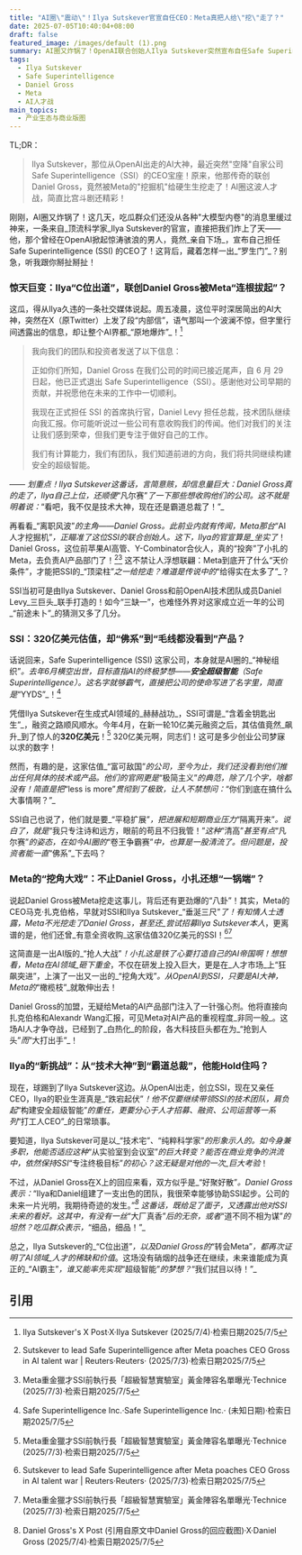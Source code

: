 ```yaml
---
title: "AI圈\"震动\"！Ilya Sutskever官宣自任CEO：Meta真把人给\"挖\"走了？"
date: 2025-07-05T10:40:04+08:00
draft: false
featured_image: /images/default (1).png
summary: AI圈又炸锅了！OpenAI联合创始人Ilya Sutskever突然宣布自任Safe Superintelligence（SSI）的CEO，而他公司的联创Daniel Gross则跳槽去了Meta。这不仅坐实了Meta曾想收购SSI、挖走Ilya的传闻，更让这家估值320亿美元、却“佛系”到没产品的公司，未来走向变得扑朔迷离，也再次点燃了AI领域顶级人才争夺战的“战火”！
tags: 
  - Ilya Sutskever
  - Safe Superintelligence
  - Daniel Gross
  - Meta
  - AI人才战
main_topics: 
  - 产业生态与商业版图
---
```


TL;DR：
>Ilya Sutskever，那位从OpenAI出走的AI大神，最近突然"空降"自家公司Safe Superintelligence（SSI）的CEO宝座！原来，他那传奇的联创Daniel Gross，竟然被Meta的"挖掘机"给硬生生挖走了！AI圈这波人才战，简直比宫斗剧还精彩！

刚刚，AI圈又炸锅了！这几天，吃瓜群众们还没从各种"大模型内卷"的消息里缓过神来，一条来自_顶流科学家_Ilya Sutskever的官宣，直接把我们炸上了天——他，那个曾经在OpenAI掀起惊涛骇浪的男人，竟然_亲自下场_，宣布自己担任Safe Superintelligence (SSI) 的CEO了！这背后，藏着怎样一出_“罗生门”_？别急，听我跟你掰扯掰扯！

### 惊天巨变：Ilya“C位出道”，联创Daniel Gross被Meta“连根拔起”？

这瓜，得从Ilya久违的一条社交媒体说起。周五凌晨，这位平时深居简出的AI大神，突然在X（原Twitter）上发了段“内部信”，语气那叫一个波澜不惊，但字里行间透露出的信息，却让整个AI界都_“原地爆炸”_！[^1]

> 我向我们的团队和投资者发送了以下信息：
>
> 正如你们所知，Daniel Gross 在我们公司的时间已接近尾声，自 6 月 29 日起，他已正式退出 Safe Superintelligence（SSI）。感谢他对公司早期的贡献，并祝愿他在未来的工作中一切顺利。
>
> 我现在正式担任 SSI 的首席执行官，Daniel Levy 担任总裁，技术团队继续向我汇报。你可能听说过一些公司有意收购我们的传闻。他们对我们的关注让我们感到荣幸，但我们更专注于做好自己的工作。
>
> 我们有计算能力，我们有团队，我们知道前进的方向，我们将共同继续构建安全的超级智能。

—— _划重点！Ilya Sutskever这番话，言简意赅，却信息量巨大：Daniel Gross真的走了，Ilya自己上位，还顺便_“凡尔赛”_了一下那些想收购他们的公司。这不就是明着说：_“看吧，我不仅是技术大神，现在还是霸道总裁了！”_

再看看_“离职风波”_的主角——Daniel Gross。此前业内就有传闻，Meta那台_“AI人才挖掘机”_，正瞄准了这位SSI的联合创始人。这下，Ilya的官宣算是_坐实了_！Daniel Gross，这位前苹果AI高管、Y-Combinator合伙人，真的“投奔”了小扎的Meta，去负责AI产品部门了！[^2][^3] 这不禁让人浮想联翩：Meta到底开了什么“天价条件”，才能把SSI的_“顶梁柱”_之一给挖走？难道是传说中的_“给得实在太多了”_？

SSI当初可是由Ilya Sutskever、Daniel Gross和前OpenAI技术团队成员Daniel Levy_三巨头_联手打造的！如今“三缺一”，也难怪外界对这家成立近一年的公司_“前途未卜”_的猜测又多了几分。

### SSI：320亿美元估值，却“佛系”到“毛线都没看到”产品？

话说回来，Safe Superintelligence (SSI) 这家公司，本身就是AI圈的_“神秘组织”_。去年6月横空出世，目标直指AI的终极梦想——**安全超级智能**（_Safe Superintelligence_）。这名字就够霸气，直接把公司的使命写进了名字里，简直是_“YYDS”_！[^4]

凭借Ilya Sutskever在生成式AI领域的_赫赫战功_，SSI可谓是_“含着金钥匙出生”_，融资之路顺风顺水。今年4月，在新一轮10亿美元融资之后，其估值竟然_飙升_到了惊人的**320亿美元**！[^3] 320亿美元啊，同志们！这可是多少创业公司梦寐以求的数字！

然而，有趣的是，这家估值_“富可敌国”_的公司，至今为止，我们还没看到他们推出任何具体的技术或产品。他们的官网更是_“极简主义”_的典范，除了几个字，啥都没有！简直是把_“less is more”_贯彻到了极致，让人不禁想问：_“你们到底在搞什么大事情啊？”_

SSI自己也说了，他们就是要_“平稳扩展”_，把进展和短期商业压力_“隔离开来”_。说白了，就是_“我只专注诗和远方，眼前的苟且不归我管！”_这种_“清高”_甚至有点_“凡尔赛”_的姿态，在如今AI圈的_“卷王争霸赛”_中，也算是一股清流了。但问题是，投资者能一直_“佛系”_下去吗？

### Meta的“挖角大戏”：不止Daniel Gross，小扎还想“一锅端”？

说起Daniel Gross被Meta挖走这事儿，背后还有更劲爆的“八卦”！其实，Meta的CEO马克·扎克伯格，早就对SSI和Ilya Sutskever_“垂涎三尺”_了！有知情人士透露，Meta不光挖走了Daniel Gross，甚至还_尝试招募Ilya Sutskever本人_，更离谱的是，他们还曾_有意全资收购_这家估值320亿美元的SSI！[^2][^3]

这简直是一出AI版的_“抢人大战”_！小扎这是铁了心要打造自己的AI帝国啊！想想看，Meta在AI领域_砸下重金_，不仅在研发上投入巨大，更是在_人才市场_上“狂飙突进”，上演了一出又一出的_“挖角大戏”_。从OpenAI到SSI，只要是AI大神，Meta的_“橄榄枝”_就敢伸出去！

Daniel Gross的加盟，无疑给Meta的AI产品部门注入了一针强心剂。他将直接向扎克伯格和Alexandr Wang汇报，可见Meta对AI产品的重视程度_非同一般_。这场AI人才争夺战，已经到了_白热化_的阶段，各大科技巨头都在为_“抢到人头”_而_“大打出手”_！

### Ilya的“新挑战”：从“技术大神”到“霸道总裁”，他能Hold住吗？

现在，球踢到了Ilya Sutskever这边。从OpenAI出走，创立SSI，现在又亲任CEO，Ilya的职业生涯真是_“跌宕起伏”_！他不仅要继续带领SSI的技术团队，肩负起_“构建安全超级智能”_的重任，更要分心于人才招募、融资、公司运营等一系列_“打工人CEO”_的日常琐事。

要知道，Ilya Sutskever可是以_“技术宅”_、_“纯粹科学家”_的形象示人的。如今身兼多职，他能否适应这种_“从实验室到会议室”_的巨大转变？能否在商业竞争的洪流中，依然保持SSI_“专注终极目标”_的初心？这无疑是对他的一次_巨大考验_！

不过，从Daniel Gross在X上的回应来看，双方似乎是_“好聚好散”_。Daniel Gross表示：_“Ilya和Daniel组建了一支出色的团队，我很荣幸能够协助SSI起步。公司的未来一片光明，我期待奇迹的发生。”_[^5] 这番话，既给足了面子，又透露出他对SSI未来的看好。这其中，有没有一丝_“大厂真香”_后的无奈，或者_“道不同不相为谋”_的坦然？吃瓜群众表示，_“细品，细品！”_

总之，Ilya Sutskever的_“C位出道”_，以及Daniel Gross的_“转会Meta”_，都再次证明了AI领域_人才的稀缺和价值_。这场没有硝烟的战争还在继续，未来谁能成为真正的_“AI霸主”_，谁又能率先实现_“超级智能”_的梦想？_“我们拭目以待！”_

## 引用

[^1]: Ilya Sutskever's X Post·X·Ilya Sutskever (2025/7/4)·检索日期2025/7/5
[^2]: Sutskever to lead Safe Superintelligence after Meta poaches CEO Gross in AI talent war | Reuters·Reuters· (2025/7/3)·检索日期2025/7/5
[^3]: Meta重金獵才SSI前執行長「超級智慧實驗室」黃金陣容名單曝光·Technice (2025/7/3)·检索日期2025/7/5
[^4]: Safe Superintelligence Inc.·Safe Superintelligence Inc.· (未知日期)·检索日期2025/7/5
[^5]: Daniel Gross's X Post (引用自原文中Daniel Gross的回应截图)·X·Daniel Gross (2025/7/4)·检索日期2025/7/5
